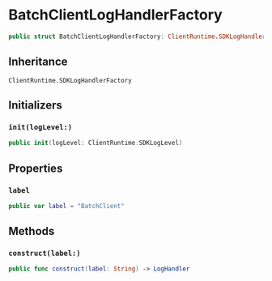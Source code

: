 # BatchClientLogHandlerFactory

``` swift
public struct BatchClientLogHandlerFactory: ClientRuntime.SDKLogHandlerFactory 
```

## Inheritance

`ClientRuntime.SDKLogHandlerFactory`

## Initializers

### `init(logLevel:)`

``` swift
public init(logLevel: ClientRuntime.SDKLogLevel) 
```

## Properties

### `label`

``` swift
public var label = "BatchClient"
```

## Methods

### `construct(label:)`

``` swift
public func construct(label: String) -> LogHandler 
```
